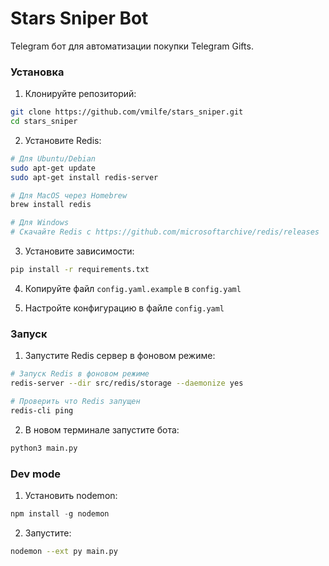 # Stars Sniper Bot 

Telegram бот для автоматизации покупки Telegram Gifts.

### Установка

1. Клонируйте репозиторий:
```bash
git clone https://github.com/vmilfe/stars_sniper.git
cd stars_sniper
```

2. Установите Redis:
```bash
# Для Ubuntu/Debian
sudo apt-get update
sudo apt-get install redis-server

# Для MacOS через Homebrew
brew install redis

# Для Windows
# Скачайте Redis с https://github.com/microsoftarchive/redis/releases
```

3. Установите зависимости:
```bash
pip install -r requirements.txt
```

4. Копируйте файл `config.yaml.example` в `config.yaml` 

5. Настройте конфигурацию в файле `config.yaml`

### Запуск

1. Запустите Redis сервер в фоновом режиме:
```bash
# Запуск Redis в фоновом режиме
redis-server --dir src/redis/storage --daemonize yes

# Проверить что Redis запущен
redis-cli ping
```

2. В новом терминале запустите бота:
```bash
python3 main.py
```

### Dev mode

1. Установить nodemon:
```js
npm install -g nodemon
```

2. Запустите:
```bash
nodemon --ext py main.py
```